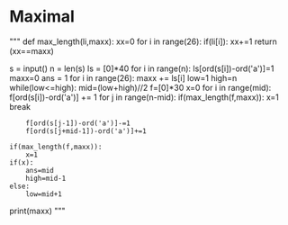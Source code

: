 # Maximal

"""
def max_length(li,maxx):
	xx=0
	for i in range(26):
		if(li[i]):
			xx+=1
	return (xx==maxx)


s = input() 
n = len(s)
ls = [0]*40
for i in range(n):
	ls[ord(s[i])-ord('a')]=1
maxx=0
ans = 1
for i in range(26):
	maxx += ls[i]
low=1
high=n
while(low<=high):
	mid=(low+high)//2
	f=[0]*30
	x=0
	for i in range(mid):
		f[ord(s[i])-ord('a')] += 1
	for j in range(n-mid):
		if(max_length(f,maxx)):
			x=1
			break

		f[ord(s[j-1])-ord('a')]-=1
		f[ord(s[j+mid-1])-ord('a')]+=1

	if(max_length(f,maxx)):
		x=1
	if(x):
		ans=mid
		high=mid-1
	else:
		low=mid+1

print(maxx)
"""
